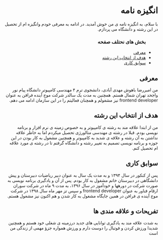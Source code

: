 <div dir="rtl">
  <h1> انگیزه نامه </h1>
  <p> با سلام، به انگیزه نامه ی من خوش آمدید. در ادامه به معرفی خودم وانگیزه ام از تحصیل در این رشته و دانشگاه می پردازم.</p>
  
  <a name="top"></a>
  <ul>
  <h3> بخش های نحتلف صفحه </h3>
  <li><a href="introduction"> معرفی </a></li>
  <li><a href="goal"> هدف از انتخاب این رشته </a></li>
  <li><a href="favorites"> سوابق کاری </a></li>
</ul>

  <a name="introduction"></a>
<h2> معرفی </h2>
<p> من امیررضا باهوش مهدی آبادی، دانشجوی ترم ۴ مهندسی کامپیوتر دانشگاه پیام نور واجحد تهران شمال هستم.
همچنین به مدت یک سالدر شرکت موج آینده فرافن به عنوان frontend developer نیز مشغولم و همچنان فعالیتم را در این سازمان ادامه می دهم.<p>

  <a name="goal"></a>
<h2> هدف از انتخاب این رشته </h2>
<p> من از ابتدا علاقه مند به رشته ی کامپیوتر و به خصوص زمینه ی نرم افزار و برنامه نویسی بودم. قبلا در رشته ی مهندسی متالورژی تحصیل میکردم اما به خاطر علاقه نداشتن به آن رشته و علاقه ی شدید به کامپیوتر و همچنین مشغول به کار بودن در این جوزه و برنامه نویسی تصمیم به تغییر رشته و دانشگاه گرفتم تا در رشته ی مورد علاقه ام تحصیل کنم. <p>
  
<a name="experience"></a>
  <h2> سوابق کاری </h2>
<p> پس از کنکور در سال ۱۳۹۴ و به مدت یک سال به عنوان دبیر ریاضیات دبیرستان و پیش دانشگاهی در دبیرستان خاتم مشغول به کار بودم. پس از آن و یادگیری برنامه نویسی به صورت شرکت در دورهها و خودآموز در سال ۱۳۹۶، به مدت ۹ ماه در شرکت سوران ارقام فناور به عنوان frontend developer  و سپس تز مهر ماه سال ۱۳۹۸ در شرکت موج آینده ی فرافن در همین جایگاه  مشغول به کار شدن و هم اکنون نیز مشغول هستم.<p> 
  
 <a name="favorites"></a>
  <h2> تفریحات و علاقه مندی ها </h2>
<p> به شدت علاقه مند به یادگیری توانایی های جدید درزمینه ی شغلی خود هستم و همچنین شدیدا ورزش کردن و فوتبال را دوست دارم و ورزش همواره جزؤ مهمی از زندگی من است <p>
